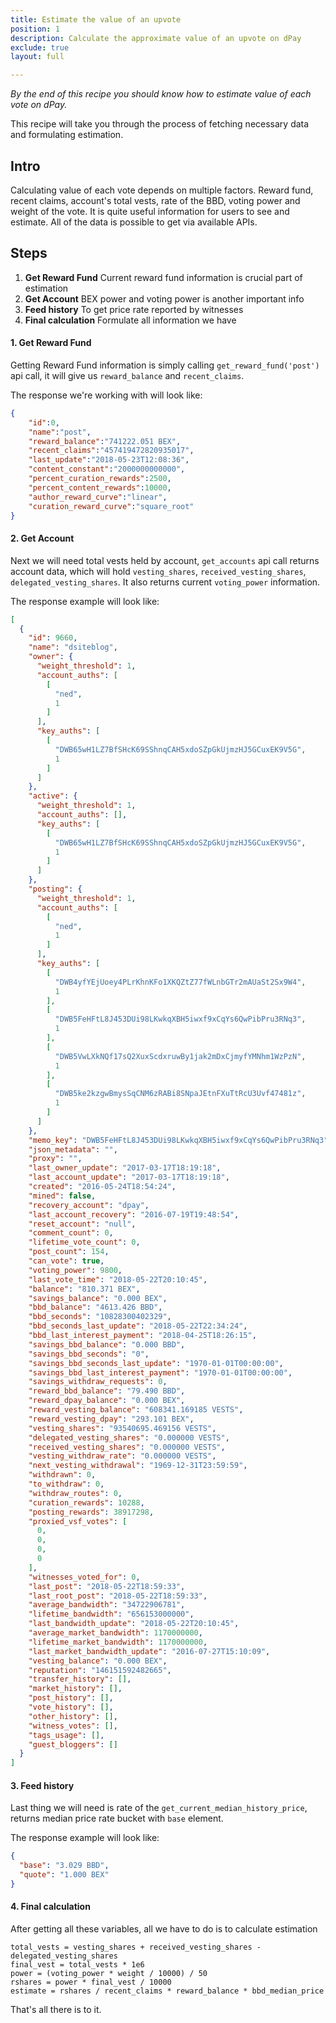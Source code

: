 ```yaml
---
title: Estimate the value of an upvote
position: 1
description: Calculate the approximate value of an upvote on dPay
exclude: true
layout: full

---
```


*By the end of this recipe you should know how to estimate value of each vote on dPay.*

This recipe will take you through the process of fetching necessary data and formulating estimation.

## Intro

Calculating value of each vote depends on multiple factors. Reward fund, recent claims, account's total vests, rate of the BBD, voting power and weight of the vote. It is quite useful information for users to see and estimate. All of the data is possible to get via available APIs.

## Steps

1. **Get Reward Fund** Current reward fund information is crucial part of estimation
1. **Get Account** BEX power and voting power is another important info
1. **Feed history** To get price rate reported by witnesses
1. **Final calculation** Formulate all information we have


#### 1. Get Reward Fund

Getting Reward Fund information is simply calling `get_reward_fund('post')` api call, it will give us `reward_balance` and `recent_claims`.

The response we're working with will look like:

```json
{
	"id":0,
	"name":"post",
	"reward_balance":"741222.051 BEX",
	"recent_claims":"457419472820935017",
	"last_update":"2018-05-23T12:08:36",
	"content_constant":"2000000000000",
	"percent_curation_rewards":2500,
	"percent_content_rewards":10000,
	"author_reward_curve":"linear",
	"curation_reward_curve":"square_root"
}
```

#### 2. Get Account

Next we will need total vests held by account, `get_accounts` api call returns account data, which will hold `vesting_shares`, `received_vesting_shares`, `delegated_vesting_shares`. It also returns current `voting_power` information.

The response example will look like:

```json
[
  {
    "id": 9660,
    "name": "dsiteblog",
    "owner": {
      "weight_threshold": 1,
      "account_auths": [
        [
          "ned",
          1
        ]
      ],
      "key_auths": [
        [
          "DWB65wH1LZ7BfSHcK69SShnqCAH5xdoSZpGkUjmzHJ5GCuxEK9V5G",
          1
        ]
      ]
    },
    "active": {
      "weight_threshold": 1,
      "account_auths": [],
      "key_auths": [
        [
          "DWB65wH1LZ7BfSHcK69SShnqCAH5xdoSZpGkUjmzHJ5GCuxEK9V5G",
          1
        ]
      ]
    },
    "posting": {
      "weight_threshold": 1,
      "account_auths": [
        [
          "ned",
          1
        ]
      ],
      "key_auths": [
        [
          "DWB4yfYEjUoey4PLrKhnKFo1XKQZtZ77fWLnbGTr2mAUaSt2Sx9W4",
          1
        ],
        [
          "DWB5FeHFtL8J453DUi98LKwkqXBH5iwxf9xCqYs6QwPibPru3RNq3",
          1
        ],
        [
          "DWB5VwLXkNQf17sQ2XuxScdxruwBy1jak2mDxCjmyfYMNhm1WzPzN",
          1
        ],
        [
          "DWB5ke2kzgwBmysSqCNM6zRABi8SNpaJEtnFXuTtRcU3Uvf47481z",
          1
        ]
      ]
    },
    "memo_key": "DWB5FeHFtL8J453DUi98LKwkqXBH5iwxf9xCqYs6QwPibPru3RNq3",
    "json_metadata": "",
    "proxy": "",
    "last_owner_update": "2017-03-17T18:19:18",
    "last_account_update": "2017-03-17T18:19:18",
    "created": "2016-05-24T18:54:24",
    "mined": false,
    "recovery_account": "dpay",
    "last_account_recovery": "2016-07-19T19:48:54",
    "reset_account": "null",
    "comment_count": 0,
    "lifetime_vote_count": 0,
    "post_count": 154,
    "can_vote": true,
    "voting_power": 9800,
    "last_vote_time": "2018-05-22T20:10:45",
    "balance": "810.371 BEX",
    "savings_balance": "0.000 BEX",
    "bbd_balance": "4613.426 BBD",
    "bbd_seconds": "10828300402329",
    "bbd_seconds_last_update": "2018-05-22T22:34:24",
    "bbd_last_interest_payment": "2018-04-25T18:26:15",
    "savings_bbd_balance": "0.000 BBD",
    "savings_bbd_seconds": "0",
    "savings_bbd_seconds_last_update": "1970-01-01T00:00:00",
    "savings_bbd_last_interest_payment": "1970-01-01T00:00:00",
    "savings_withdraw_requests": 0,
    "reward_bbd_balance": "79.490 BBD",
    "reward_dpay_balance": "0.000 BEX",
    "reward_vesting_balance": "608341.169185 VESTS",
    "reward_vesting_dpay": "293.101 BEX",
    "vesting_shares": "93540695.469156 VESTS",
    "delegated_vesting_shares": "0.000000 VESTS",
    "received_vesting_shares": "0.000000 VESTS",
    "vesting_withdraw_rate": "0.000000 VESTS",
    "next_vesting_withdrawal": "1969-12-31T23:59:59",
    "withdrawn": 0,
    "to_withdraw": 0,
    "withdraw_routes": 0,
    "curation_rewards": 10288,
    "posting_rewards": 38917298,
    "proxied_vsf_votes": [
      0,
      0,
      0,
      0
    ],
    "witnesses_voted_for": 0,
    "last_post": "2018-05-22T18:59:33",
    "last_root_post": "2018-05-22T18:59:33",
    "average_bandwidth": "34722906781",
    "lifetime_bandwidth": "656153000000",
    "last_bandwidth_update": "2018-05-22T20:10:45",
    "average_market_bandwidth": 1170000000,
    "lifetime_market_bandwidth": 1170000000,
    "last_market_bandwidth_update": "2016-07-27T15:10:09",
    "vesting_balance": "0.000 BEX",
    "reputation": "146151592482665",
    "transfer_history": [],
    "market_history": [],
    "post_history": [],
    "vote_history": [],
    "other_history": [],
    "witness_votes": [],
    "tags_usage": [],
    "guest_bloggers": []
  }
]
```



#### 3. Feed history

Last thing we will need is rate of the `get_current_median_history_price`, returns median price rate bucket with `base` element.

The response example will look like:

```json
{
  "base": "3.029 BBD",
  "quote": "1.000 BEX"
}
```

#### 4. Final calculation

After getting all these variables, all we have to do is to calculate estimation

```
total_vests = vesting_shares + received_vesting_shares - delegated_vesting_shares
final_vest = total_vests * 1e6
power = (voting_power * weight / 10000) / 50
rshares = power * final_vest / 10000
estimate = rshares / recent_claims * reward_balance * bbd_median_price
```

That's all there is to it.
